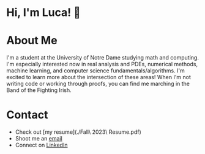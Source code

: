 # Hi, I'm Luca! :wave:


# About Me


I'm a student at the University of Notre Dame studying math and computing. I'm especially interested now in real analysis and PDEs, numerical methods, machine learning, and computer science fundamentals/algorithms. I'm excited to learn more about the intersection of these areas! When I'm not writing code or working through proofs, you can find me marching in the Band of the Fighting Irish. 

# Contact  


- Check out [my resume](./Fall\ 2023\ Resume.pdf)
- Shoot me an [email](mailto:lnijim@gmail.com)
- Connect on [LinkedIn](https://www.linkedin.com/in/lucanijim/)

